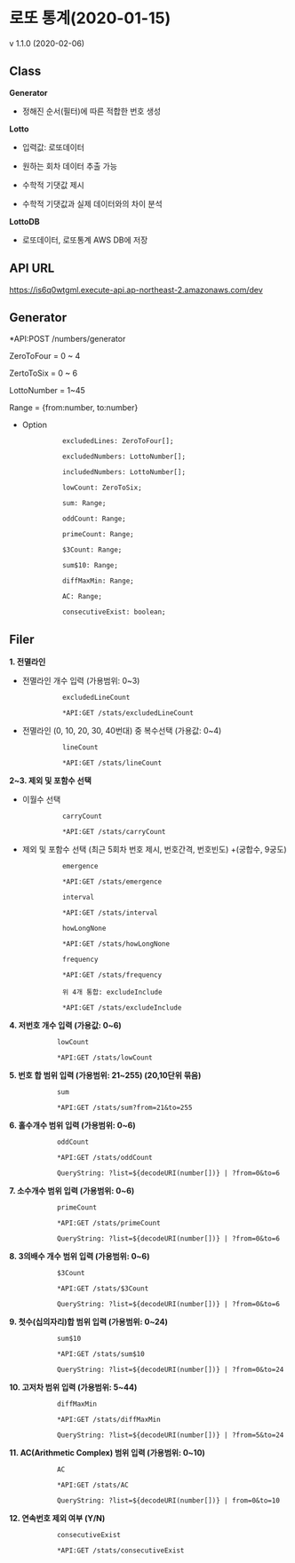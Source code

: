 
# 로또 통계(2020-01-15)

v 1.1.0 (2020-02-06)

## Class

**Generator**

* 정해진 순서(필터)에 따른 적합한 번호 생성

**Lotto**

* 입력값: 로또데이터

* 원하는 회차 데이터 추출 가능

* 수학적 기댓값 제시

* 수학적 기댓값과 실제 데이터와의 차이 분석

**LottoDB**

* 로또데이터, 로또통계 AWS DB에 저장

## API URL

https://is6q0wtgml.execute-api.ap-northeast-2.amazonaws.com/dev

## Generator

*API:POST /numbers/generator

ZeroToFour = 0 ~ 4

ZertoToSix = 0 ~ 6

LottoNumber = 1~45

Range = {from:number, to:number}

* Option

                excludedLines: ZeroToFour[];

                excludedNumbers: LottoNumber[];

                includedNumbers: LottoNumber[];

                lowCount: ZeroToSix;

                sum: Range;

                oddCount: Range;

                primeCount: Range;

                $3Count: Range;

                sum$10: Range;

                diffMaxMin: Range;

                AC: Range;

                consecutiveExist: boolean;

## Filer

**1. 전멸라인**
* 전멸라인 개수 입력 (가용범위: 0~3)

                excludedLineCount

                *API:GET /stats/excludedLineCount

* 전멸라인 (0, 10, 20, 30, 40번대) 중 복수선택 (가용값: 0~4)

                lineCount

                *API:GET /stats/lineCount


**2~3. 제외 및 포함수 선택**
* 이월수 선택

                carryCount

                *API:GET /stats/carryCount

* 제외 및 포함수 선택 (최근 5회차 번호 제시, 번호간격, 번호빈도) +(궁합수, 9궁도)

                emergence

                *API:GET /stats/emergence

                interval

                *API:GET /stats/interval

                howLongNone

                *API:GET /stats/howLongNone

                frequency

                *API:GET /stats/frequency

                위 4개 통합: excludeInclude

                *API:GET /stats/excludeInclude

**4. 저번호 개수 입력 (가용값: 0~6)**
    
                lowCount

                *API:GET /stats/lowCount

**5. 번호 합 범위 입력 (가용범위: 21~255) (20,10단위 묶음)**
    
                sum

                *API:GET /stats/sum?from=21&to=255

**6. 홀수개수 범위 입력 (가용범위: 0~6)**
    
                oddCount

                *API:GET /stats/oddCount
                
                QueryString: ?list=${decodeURI(number[])} | ?from=0&to=6

**7. 소수개수 범위 입력 (가용범위: 0~6)**
    
                primeCount

                *API:GET /stats/primeCount

                QueryString: ?list=${decodeURI(number[])} | ?from=0&to=6

**8. 3의배수 개수 범위 입력 (가용범위: 0~6)**
    
                $3Count

                *API:GET /stats/$3Count

                QueryString: ?list=${decodeURI(number[])} | ?from=0&to=6

**9. 첫수(십의자리)합 범위 입력 (가용범위: 0~24)**
    
                sum$10

                *API:GET /stats/sum$10

                QueryString: ?list=${decodeURI(number[])} | ?from=0&to=24

**10. 고저차 범위 입력 (가용범위: 5~44)**
    
                diffMaxMin

                *API:GET /stats/diffMaxMin

                QueryString: ?list=${decodeURI(number[])} | ?from=5&to=24

**11. AC(Arithmetic Complex) 범위 입력 (가용범위: 0~10)**
    
                AC

                *API:GET /stats/AC

                QueryString: ?list=${decodeURI(number[])} | from=0&to=10


**12. 연속번호 제외 여부 (Y/N)**
    
                consecutiveExist

                *API:GET /stats/consecutiveExist

